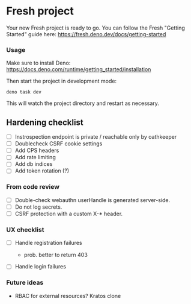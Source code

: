 # Fresh project

Your new Fresh project is ready to go. You can follow the Fresh "Getting
Started" guide here: https://fresh.deno.dev/docs/getting-started

### Usage

Make sure to install Deno:
https://docs.deno.com/runtime/getting_started/installation

Then start the project in development mode:

```
deno task dev
```

This will watch the project directory and restart as necessary.


## Hardening checklist
- [ ] Instrospection endpoint is private / reachable only by oathkeeper
- [ ] Doublecheck CSRF cookie settings
- [ ] Add CPS headers
- [ ] Add rate limiting
- [ ] Add db indices
- [ ] Add token rotation (?)
### From code review
- [ ] Double-check webauthn userHandle is generated server-side.
- [ ] Do not log secrets.
- [ ] CSRF protection with a custom X-* header.

### UX checklist
- [ ] Handle registration failures
    - prob. better to return 403
- [ ] Handle login failures


### Future ideas
- RBAC for external resources? Kratos clone